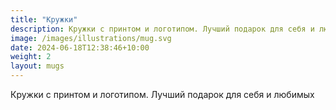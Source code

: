 ```yaml
---
title: "Кружки"
description: Кружки с принтом и логотипом. Лучший подарок для себя и любимых.
image: /images/illustrations/mug.svg
date: 2024-06-18T12:38:46+10:00
weight: 2
layout: mugs
---
```


Кружки с принтом и логотипом. Лучший подарок для себя и любимых
